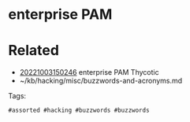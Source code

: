 # enterprise PAM

# Related

- [20221003150246](/zet/20221003150246/README.md) enterprise PAM Thycotic
- ~/kb/hacking/misc/buzzwords-and-acronyms.md

Tags:

    #assorted #hacking #buzzwords #buzzwords
